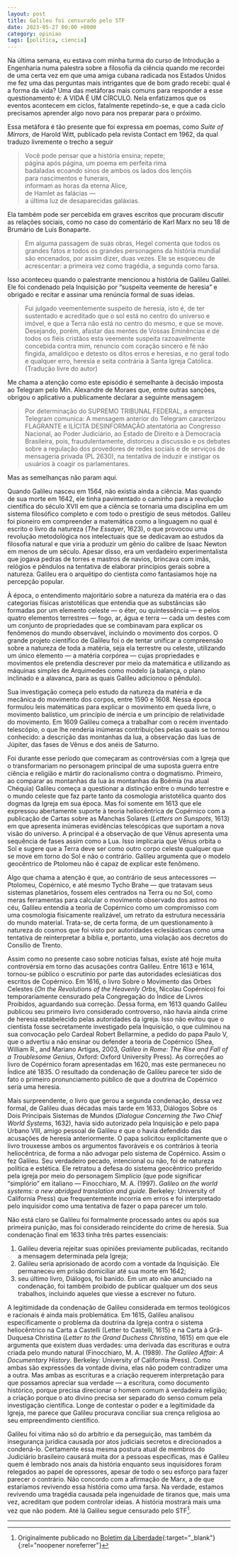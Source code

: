 ```yaml
---
layout: post
title: Galileu foi censurado pelo STF
date: 2023-05-27 00:00 +0000
category: opiniao
tags: [politica, ciencia]
---
```


Na última semana, eu estava com minha turma do curso de Introdução a Engenharia numa palestra sobre a filosofia da ciência quando me recordei de uma certa vez em que uma amiga cubana radicada nos Estados Unidos me fez uma das perguntas mais intrigantes que de bom grado recebi: qual é a forma da vida? Uma das metáforas mais comuns para responder a esse questionamento é: A VIDA É UM CÍRCULO. Nela enfatizamos que os eventos acontecem em ciclos, fatalmente repetindo-se, e que a cada ciclo precisamos aprender algo novo para nos preparar para o próximo.

Essa metáfora é tão presente que foi expressa em poemas, como *Suite of Mirrors*, de Harold Witt, publicado pela revista Contact em 1962, da qual traduzo livremente o trecho a seguir

> Você pode pensar que a história ensina; repete;<br>
> página após página, um poema em perfeita rima<br>
> badaladas ecoando sinos de ambos os lados dos lençóis<br>
> para nascimentos e funerais,<br>
> informam as horas da eterna Alice,<br>
> de Hamlet as falácias —<br>
> a última luz de desaparecidas galáxias.

Ela também pode ser percebida em graves escritos que procuram discutir as relações sociais, como no caso do comentário de Karl Marx no seu 18 de Brumário de Luís Bonaparte.

> Em alguma passagem de suas obras, Hegel comenta que todos os grandes fatos e todos os grandes personagens da história mundial são encenados, por assim dizer, duas vezes. Ele se esqueceu de acrescentar: a primeira vez como tragédia, a segunda como farsa.

Isso aconteceu quando o palestrante mencionou a história de Galileu Galilei. Ele foi condenado pela Inquisição por “suspeita veemente de heresia” e obrigado e recitar e assinar uma renúncia formal de suas ideias.

> Fui julgado veementemente suspeito de heresia, isto é, de ter sustentado e acreditado que o sol está no centro do universo e imóvel, e que a Terra não está no centro do mesmo, e que se move. Desejando, porém, afastar das mentes de Vossas Eminências e de todos os fiéis cristãos esta veemente suspeita razoavelmente concebida contra mim, renuncio com coração sincero e fé não fingida, amaldiçoo e detesto os ditos erros e heresias, e no geral todo e qualquer erro, heresia e seita contrária à Santa Igreja Católica. (Tradução livre do autor)

Me chama a atenção como este episódio é semelhante à decisão imposta ao Telegram pelo Min. Alexandre de Moraes que, entre outras sanções, obrigou o aplicativo a publicamente declarar a seguinte mensagem

> Por determinação do SUPREMO TRIBUNAL FEDERAL, a empresa Telegram comunica: A mensagem anterior do Telegram caracterizou FLAGRANTE e ILÍCITA DESINFORMAÇÃO atentatória ao Congresso Nacional, ao Poder Judiciário, ao Estado de Direito e à Democracia Brasileira, pois, fraudulentamente, distorceu a discussão e os debates sobre a regulação dos provedores de redes sociais e de serviços de mensageria privada (PL 2630), na tentativa de induzir e instigar os usuários à coagir os parlamentares.

Mas as semelhanças não param aqui.

Quando Galileu nasceu em 1564, não existia ainda a ciência. Mas quando de sua morte em 1642, ele tinha pavimentado o caminho para a revolução científica do século XVII em que a ciência se tornaria uma disciplina em um sistema filosófico completo e com todo o prestígio de seus métodos. Galileu foi pioneiro em compreender a matemática como a linguagem no qual é escrito o livro da natureza (*The Essayer*, 1623), o que provocou uma revolução metodológica nos intelectuais que se dedicavam ao estudos da filosofia natural e que viria a produzir um gênio do calibre de Isaac Newton em menos de um século. Apesar disso, era um verdadeiro experimentalista que jogava pedras de torres e mastros de navios, brincava com imãs, relógios e pêndulos na tentativa de elaborar princípios gerais sobre a natureza. Galileu era o arquétipo do cientista como fantasiamos hoje na percepção popular.

À época, o entendimento majoritário sobre a natureza da matéria era o das categorias físicas aristotélicas que entendia que as substâncias são formadas por um elemento celeste — o éter, ou quintessência — e pelos quatro elementos terrestres — fogo, ar, água e terra — cada um destes com um conjunto de propriedades que se combinavam para explicar os fenômenos do mundo observável, incluindo o movimento dos corpos. O grande projeto científico de Galileu foi o de tentar unificar a compreensão sobre a natureza de toda a matéria, seja ela terrestre ou celeste, utilizando um único elemento — a matéria corpórea — cujas propriedades e movimentos ele pretendia descrever por meio da matemática e utilizando as máquinas simples de Arquimedes como modelo (a balança, o plano inclinado e a alavanca, para as quais Galileu adicionou o pêndulo).

Sua investigação começa pelo estudo da natureza da matéria e da mecânica do movimento dos corpos, entre 1590 e 1608. Nessa época formulou leis matemáticas para explicar o movimento em queda livre, o movimento balístico, um princípio de inércia e um princípio de relatividade do movimento. Em 1609 Galileu começa a trabalhar com o recém inventado telescópio, o que lhe renderia inúmeras contribuições pelas quais se tornou conhecido: a descrição das montanhas da lua, a observação das luas de Júpiter, das fases de Vênus e dos anéis de Saturno.

Foi durante esse período que começaram as controvérsias com a Igreja que o transformariam no personagem principal de uma suposta guerra entre ciência e religião e mártir do racionalismo contra o dogmatismo. Primeiro, ao comparar as montanhas da lua às montanhas da Boêmia (na atual Chéquia) Galileu começa a questionar a distinção entre o mundo terrestre e o mundo celeste que faz parte tanto da cosmologia aristotélica quanto dos dogmas da Igreja em sua época. Mas foi somente em 1613 que ele expressou abertamente suporte à teoria heliocêntrica de Copérnico com a publicação de Cartas sobre as Manchas Solares (*Letters on Sunspots*, 1613) em que apresenta inúmeras evidências telescópicas que suportam a nova visão do universo. A principal é a observação de que Vênus apresenta uma sequência de fases assim como a Lua. Isso implicaria que Vênus orbita o Sol e sugere que a Terra deve ser como outro corpo celeste qualquer que se move em torno do Sol e não o contrário. Galileu argumenta que o modelo geocêntrico de Ptolomeu não é capaz de explicar este fenômeno.

Algo que chama a atenção é que, ao contrário de seus antecessores — Ptolomeu, Copérnico, e até mesmo Tycho Brahe — que tratavam seus sistemas planetários, fossem eles centrados na Terra ou no Sol, como meras ferramentas para calcular o movimento observado dos astros no céu, Galileu entendia a teoria de Copérnico como um compromisso com uma cosmologia fisicamente realizável, um retrato da estrutura necessária do mundo material. Trata-se, de certa forma, de um questionamento à natureza do cosmos que foi visto por autoridades eclesiásticas como uma tentativa de reinterpretar a bíblia e, portanto, uma violação aos decretos do Consílio de Trento.

Assim como no presente caso sobre notícias falsas, existe até hoje muita controvérsia em torno das acusações contra Galileu. Entre 1613 e 1614, tornou-se público o escrutínio por parte das autoridades eclesiáticas dos escritos de Copérnico. Em 1616, o livro Sobre o Movimento das Orbes Celestes (*On the Revolutions of the Heavenly Orbs*, Nicolau Copérnico) foi temporariamente censurado pela Congregação do Índice de Livros Proibidos, aguardando sua correção. Dessa forma, em 1613 quando Galileu publicou seu primeiro livro considerado controverso, não havia ainda crime de heresia estabelecido pelas autoridades da igreja. Isso não evitou que o cientista fosse secretamente investigado pela Inquisição, o que culminou na sua convocação pelo Cardeal Robert Bellarmine, a pedido do papa Paulo V, que o advertiu a não ensinar ou defender a teoria de Copérnico (Shea, William R., and Mariano Artigas, 2003, _Galileo in Rome: The Rise and Fall of a Troublesome Genius_, Oxford: Oxford University Press). As correções ao livro de Copérnico foram apresentadas em 1620, mas este permaneceu no Índice até 1835. O resultado da condenação de Galileu parece ter sido de fato o primeiro pronunciamento público de que a doutrina de Copérnico seria uma heresia.

Mais surpreendente, o livro que gerou a segunda condenação, dessa vez formal, de Galileu duas décadas mais tarde em 1633, Diálogos Sobre os Dois Principais Sistemas de Mundos (*Dialogue Concerning the Two Chief World Systems*, 1632), havia sido autorizado pela Inquisição e pelo papa Urbano VIII, amigo pessoal de Galileu e que o havia defendido das acusações de heresia anteriormente. O papa solicitou explicitamente que o livro trouxesse ambos os argumentos favoráveis e os contrários à teoria heliocêntrica, de forma a não advogar pelo sistema de Copérnico. Assim o fez Galileu. Seu verdadeiro pecado, intencional ou não, foi de natureza política e estética. Ele retratou a defesa do sistema geocêntrico preferido pela igreja por meio do personagem Simplício (que pode significar “simplório” em italiano — Finocchiaro, M. A. (1997). _Galileo on the world systems: a new abridged translation and guide_. Berkeley: University of California Press) que frequentemente incorria em erros e foi interpretado pelo inquisidor como uma tentativa de fazer o papa parecer um tolo.

Não está claro se Galileu foi formalmente processado antes ou após sua primeira punição, mas foi considerado reincidente do crime de heresia. Sua condenação final em 1633 tinha três partes essenciais:
1. Galileu deveria rejeitar suas opiniões previamente publicadas, recitando a mensagem determinada pela Igreja;
2. Galileu seria aprisionado de acordo com a vontade da Inquisição. Ele permaneceu em prisão domiciliar até sua morte em 1642;
3. seu último livro, Diálogos, foi banido. Em um ato não anunciado na condenação, foi também proibido de publicar qualquer um dos seus trabalhos, incluindo aqueles que viesse a escrever no futuro.

A legitimidade da condenação de Galileu considerada em termos teológicos e racionais é ainda mais problemática. Em 1615, Galileu analisou especificamente o problema da doutrina da Igreja contra o sistema heliocêntrico na Carta a Castelli (Letter to Castelli, 1615) e na Carta à Grã-Duquesa Christina (*Letter to the Grand Duchess Christina*, 1615) em que ele argumenta que existem duas verdades: uma derivada das escrituras e outra criada pelo mundo natural (Finocchiaro, M. A. (1989). _The Galileo Affair: A Documentary History_. Berkeley: University of California Press). Como ambas são expressões da vontade divina, elas não podem contradizer uma a outra. Mas ambas as escrituras e a criação requerem interpretação para que possamos apreciar sua verdade — a escritura, como documento histórico, porque precisa direcionar o homem comum à verdadeira religião; a criação porque o ato divino precisa ser separado do senso comum pela investigação científica. Longe de contestar o poder e a legitimidade da Igreja, me parece que Galileu procurava conciliar sua crença religiosa ao seu empreendimento científico.

Galileu foi vítima não só do arbítrio e da perseguição, mas também da insegurança jurídica causada por atos judiciais secretos e direcionados a condená-lo. Certamente essa mesma postura atual de membros do Judiciário brasileiro causará muita dor a pessoas específicas, mas é Galileu quem é lembrado nos anais da história enquanto seus inquisidores foram relegados ao papel de opressores, apesar de todo o seu esforço para fazer parecer o contrário. Não concordo com a afirmação de Marx, a de que estaríamos revivendo essa história como uma farsa. Na verdade, estamos revivendo uma tragédia causada pela ingenuidade de tiranos que, mais uma vez, acreditam que podem controlar ideias. A história mostrará mais uma vez que não podem. Até lá Galileu segue censurado pelo STF[^1].

---

[^1]: Originalmente publicado no [Boletim da Liberdade](https://www.boletimdaliberdade.com.br/colunas/ifl/2023/05/27/galileu-foi-censurado-pelo-stf/){:target="_blank"}{:rel="noopener noreferrer"}
